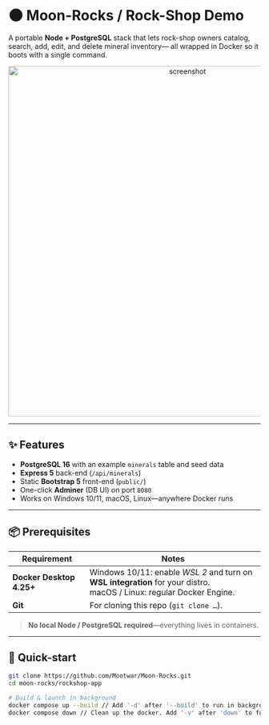 # 🌑 Moon-Rocks / Rock-Shop Demo

A portable **Node + PostgreSQL** stack that lets rock-shop owners catalog, search, add, edit, and delete mineral inventory— all wrapped in Docker so it boots with a single command.

<p align="center">
  <img alt="screenshot" src="docs/screenshot.png" width="700">
</p>

---

## ✨ Features

* **PostgreSQL 16** with an example `minerals` table and seed data  
* **Express 5** back-end (`/api/minerals`)  
* Static **Bootstrap 5** front-end (`public/`)  
* One-click **Adminer** (DB UI) on port `8080`  
* Works on Windows 10/11, macOS, Linux—anywhere Docker runs

---

## 📦 Prerequisites

| Requirement | Notes |
|-------------|-------|
| **Docker Desktop 4.25+** | Windows 10/11: enable *WSL 2* and turn on **WSL integration** for your distro.<br>macOS / Linux: regular Docker Engine. |
| **Git** | For cloning this repo (`git clone …`). |

> **No local Node / PostgreSQL required**—everything lives in containers.

---

## 🚀 Quick-start

```bash
git clone https://github.com/Mootwar/Moon-Rocks.git
cd moon-rocks/rockshop-app

# Build & launch in background
docker compose up --build // Add '-d' after '--build' to run in background. Use 'CTRL + C' to shutdown the docker when running not in the background
docker compose down // Clean up the docker. Add '-v' after 'down' to fully delete the docker volumes so its a clean start, most important for the database
